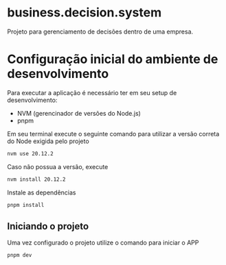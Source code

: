 # business.decision.system

Projeto para gerenciamento de decisões dentro de uma empresa.

# Configuração inicial do ambiente de desenvolvimento

Para executar a aplicação é necessário ter em seu setup de desenvolvimento:

- NVM (gerencinador de versões do Node.js)
- pnpm

Em seu terminal execute o seguinte comando para utilizar a versão correta do Node exigida pelo projeto

```bash
nvm use 20.12.2
```

Caso não possua a versão, execute

```bash
nvm install 20.12.2
```

Instale as dependências

```bash
pnpm install
```

## Iniciando o projeto

Uma vez configurado o projeto utilize o comando para iniciar o APP

```bash
pnpm dev
```

